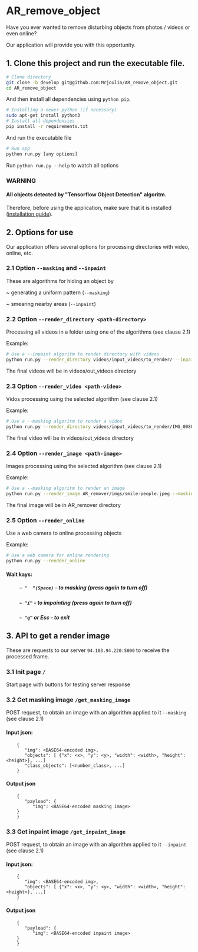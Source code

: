 # AR_remove_object

Have you ever wanted to remove disturbing objects from photos / videos or even online? 

Our application will provide you with this opportunity.

## 1. Clone this project and run the executable file.
```bash
# Clone directory
git clone -b develop git@github.com:Mrjoulin/AR_remove_object.git
cd AR_remove_object
```
And then install all dependencies using `python pip`.
```bash
# Installing a newer python (if necessary)
sudo apt-get install python3
# Install all dependensies
pip install -r requirements.txt
```
And run the executable file
```bash
# Run app
python run.py [any options]
```
Run `python run.py --help` to watch all options

### WARNING
#### All objects detected by "Tensorflow Object Detection" algoritm.
Therefore, before using the application, make sure that it is installed ([installation guide](https://tensorflow-object-detection-api-tutorial.readthedocs.io/en/latest/install.html)).

## 2. Options for use
Our application offers several options for processing directories with video, online, etc.

### 2.1 Option `--masking` and `--inpaint`
These are algorithms for hiding an object by

  ~ generating a uniform pattern (`--masking`)

  ~ smearing nearby areas (`--inpaint`)

### 2.2 Option `--render_directory <path-directory>`
Processing all videos in a folder using one of the algorithms (see clause 2.1)

Example:
```bash
# Use a --inpaint algoritm to render directory with videos
python run.py --render_directory videos/input_videos/to_render/ --inpaint  
```
The final videos will be in videos/out_videos directory

### 2.3 Option `--render_video <path-video>`
Vidos processing using the selected algorithm (see clause 2.1)

Example:
```bash
# Use a --masking algoritm to render a video
python run.py --render_directory videos/input_videos/to_render/IMG_0080.MOV --masking
```
The final video will be in videos/out_videos directory

### 2.4 Option `--render_image <path-image>`
Images processing using the selected algorithm (see clause 2.1)

Example:
```bash
# Use a --masking algoritm to render an image
python run.py --render_image AR_remover/imgs/smile-people.jpeg --masking
```
The final image will be in AR_remover directory

### 2.5 Option `--render_online`
Use a web camera to online processing objects

Example:
```bash
# Use a web camera for online rendering
python run.py --rendder_online
```
#### Wait kays:
##### `     ~ "  "(Spaсe)` - to masking (press again to turn off)
##### `     ~ "i"` - to impainting (press again to turn off)
##### `     ~ "q"` or Esc - to exit

## 3. API to get a render image
These are requests to our server `94.103.94.220:5000` to receive the processed frame.
### 3.1 Init page `/`
Start page with buttons for testing server response
### 3.2 Get masking image `/get_masking_image`
POST request, to obtain an image with an algorithm applied to it `--masking` (see clause 2.1)
#### Input json:
```
    {
       "img": <BASE64-encoded img>,
       "objects": [ {"x": <x>, "y": <y>, "width": <width>, "height": <height>}, ...]
       "class_objects": [<number_class>, ...]
    }
```
#### Output json
```
    {
       "payload": {
          "img": <BASE64-encoded masking image>
    }
    }
```
### 3.3 Get inpaint image `/get_inpaint_image`
POST request, to obtain an image with an algorithm applied to it `--inpaint` (see clause 2.1)
#### Input json:
```
    {
       "img": <BASE64-encoded img>,
       "objects": [ {"x": <x>, "y": <y>, "width": <width>, "height": <height>}, ...]
    }
```
#### Output json
```
    {
       "payload": {
          "img": <BASE64-encoded inpaint image>
    }
    }
```

